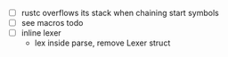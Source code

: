 - [ ] rustc overflows its stack when chaining start symbols
- [ ] see macros todo
- [ ] inline lexer 
  - lex inside parse, remove Lexer struct
